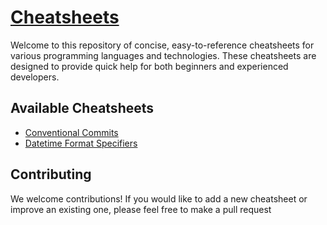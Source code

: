 # [Cheatsheets](https://ashababnoor.github.io/cheatsheets/)

Welcome to this repository of concise, easy-to-reference cheatsheets for various programming languages and technologies. These cheatsheets are designed to provide quick help for both beginners and experienced developers.


## Available Cheatsheets

- [Conventional Commits](cheatsheets/conventional-commits)
- [Datetime Format Specifiers](cheatsheets/datetime-format-specifiers)


## Contributing

We welcome contributions! If you would like to add a new cheatsheet or improve an existing one, please feel free to make a pull request